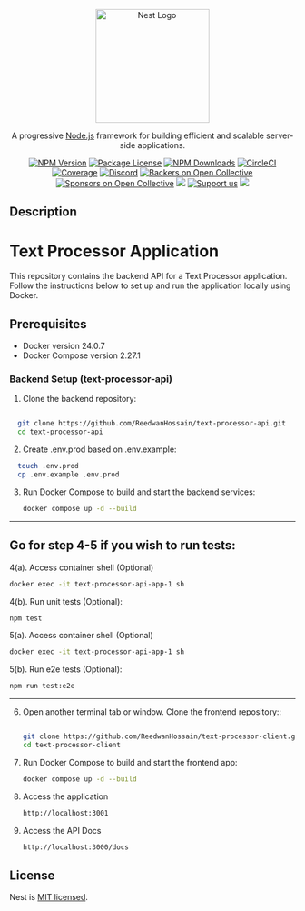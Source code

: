 <p align="center">
  <a href="http://nestjs.com/" target="blank"><img src="https://nestjs.com/img/logo-small.svg" width="200" alt="Nest Logo" /></a>
</p>

[circleci-image]: https://img.shields.io/circleci/build/github/nestjs/nest/master?token=abc123def456
[circleci-url]: https://circleci.com/gh/nestjs/nest

  <p align="center">A progressive <a href="http://nodejs.org" target="_blank">Node.js</a> framework for building efficient and scalable server-side applications.</p>
    <p align="center">
<a href="https://www.npmjs.com/~nestjscore" target="_blank"><img src="https://img.shields.io/npm/v/@nestjs/core.svg" alt="NPM Version" /></a>
<a href="https://www.npmjs.com/~nestjscore" target="_blank"><img src="https://img.shields.io/npm/l/@nestjs/core.svg" alt="Package License" /></a>
<a href="https://www.npmjs.com/~nestjscore" target="_blank"><img src="https://img.shields.io/npm/dm/@nestjs/common.svg" alt="NPM Downloads" /></a>
<a href="https://circleci.com/gh/nestjs/nest" target="_blank"><img src="https://img.shields.io/circleci/build/github/nestjs/nest/master" alt="CircleCI" /></a>
<a href="https://coveralls.io/github/nestjs/nest?branch=master" target="_blank"><img src="https://coveralls.io/repos/github/nestjs/nest/badge.svg?branch=master#9" alt="Coverage" /></a>
<a href="https://discord.gg/G7Qnnhy" target="_blank"><img src="https://img.shields.io/badge/discord-online-brightgreen.svg" alt="Discord"/></a>
<a href="https://opencollective.com/nest#backer" target="_blank"><img src="https://opencollective.com/nest/backers/badge.svg" alt="Backers on Open Collective" /></a>
<a href="https://opencollective.com/nest#sponsor" target="_blank"><img src="https://opencollective.com/nest/sponsors/badge.svg" alt="Sponsors on Open Collective" /></a>
  <a href="https://paypal.me/kamilmysliwiec" target="_blank"><img src="https://img.shields.io/badge/Donate-PayPal-ff3f59.svg"/></a>
    <a href="https://opencollective.com/nest#sponsor"  target="_blank"><img src="https://img.shields.io/badge/Support%20us-Open%20Collective-41B883.svg" alt="Support us"></a>
  <a href="https://twitter.com/nestframework" target="_blank"><img src="https://img.shields.io/twitter/follow/nestframework.svg?style=social&label=Follow"></a>
</p>
  <!--[![Backers on Open Collective](https://opencollective.com/nest/backers/badge.svg)](https://opencollective.com/nest#backer)
  [![Sponsors on Open Collective](https://opencollective.com/nest/sponsors/badge.svg)](https://opencollective.com/nest#sponsor)-->

## Description

# Text Processor Application

This repository contains the backend API for a Text Processor application. Follow the instructions below to set up and run the application locally using Docker.

## Prerequisites

- Docker version 24.0.7
- Docker Compose version 2.27.1

### Backend Setup (text-processor-api)

1. Clone the backend repository:

```bash

  git clone https://github.com/ReedwanHossain/text-processor-api.git
  cd text-processor-api

```

2. Create .env.prod based on .env.example:

```bash
  touch .env.prod
  cp .env.example .env.prod


```

3. Run Docker Compose to build and start the backend services:

   ```bash
   docker compose up -d --build
   ```

---

## Go for step 4-5 if you wish to run tests:

4(a). Access container shell (Optional)

```bash
docker exec -it text-processor-api-app-1 sh
```

4(b). Run unit tests (Optional):

```bash
npm test
```

5(a). Access container shell (Optional)

```bash
docker exec -it text-processor-api-app-1 sh
```

5(b). Run e2e tests (Optional):

```bash
npm run test:e2e
```

---

6. Open another terminal tab or window. Clone the frontend repository::

   ```bash

   git clone https://github.com/ReedwanHossain/text-processor-client.git
   cd text-processor-client

   ```

7. Run Docker Compose to build and start the frontend app:

   ```bash
   docker compose up -d --build
   ```

8. Access the application

   ```bash
   http://localhost:3001
   ```

9. Access the API Docs

   ```bash
   http://localhost:3000/docs
   ```

## License

Nest is [MIT licensed](LICENSE).

```

```
